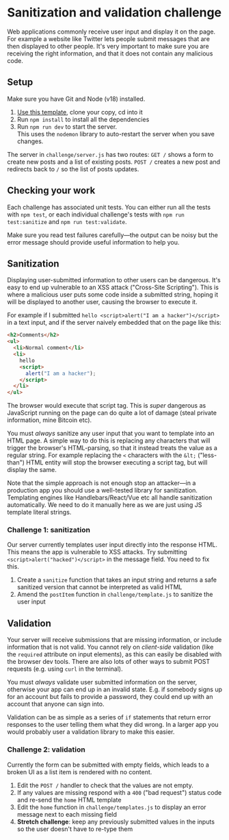 # Sanitization and validation challenge

Web applications commonly receive user input and display it on the page. For example a website like Twitter lets people submit messages that are then displayed to other people. It's very important to make sure you are receiving the right information, and that it does not contain any malicious code.

## Setup

Make sure you have Git and Node (v18) installed.

1. [Use this template](https://github.com/foundersandcoders/sanitize-validate-challenge/generate), clone your copy, cd into it
1. Run `npm install` to install all the dependencies
1. Run `npm run dev` to start the server.  
   This uses the `nodemon` library to auto-restart the server when you save changes.

The server in `challenge/server.js` has two routes: `GET /` shows a form to create new posts and a list of existing posts. `POST /` creates a new post and redirects back to `/` so the list of posts updates.

## Checking your work

Each challenge has associated unit tests. You can either run all the tests with `npm test`, or each individual challenge's tests with `npm run test:sanitize` and `npm run test:validate`.

Make sure you read test failures carefully—the output can be noisy but the error message should provide useful information to help you.

## Sanitization

Displaying user-submitted information to other users can be dangerous. It's easy to end up vulnerable to an XSS attack ("Cross-Site Scripting"). This is where a malicious user puts some code inside a submitted string, hoping it will be displayed to another user, causing the browser to execute it.

For example if I submitted `hello <script>alert("I am a hacker")</script>` in a text input, and if the server naively embedded that on the page like this:

```html
<h2>Comments</h2>
<ul>
  <li>Normal comment</li>
  <li>
    hello
    <script>
      alert("I am a hacker");
    </script>
  </li>
</ul>
```

The browser would execute that script tag. This is _super_ dangerous as JavaScript running on the page can do quite a lot of damage (steal private information, mine Bitcoin etc).

You must _always_ sanitize any user input that you want to template into an HTML page. A simple way to do this is replacing any characters that will trigger the browser's HTML-parsing, so that it instead treats the value as a regular string. For example replacing the `<` characters with the `&lt;` ("less-than") HTML entity will stop the browser executing a script tag, but will display the same.

Note that the simple approach is not enough stop an attacker—in a production app you should use a well-tested library for sanitization. Templating engines like Handlebars/React/Vue etc all handle sanitization automatically. We need to do it manually here as we are just using JS template literal strings.

### Challenge 1: sanitization

Our server currently templates user input directly into the response HTML. This means the app is vulnerable to XSS attacks. Try submitting `<script>alert("hacked")</script>` in the message field. You need to fix this.

1. Create a `sanitize` function that takes an input string and returns a safe sanitized version that cannot be interpreted as valid HTML
1. Amend the `postItem` function in `challenge/template.js` to sanitize the user input

## Validation

Your server will receive submissions that are missing information, or include information that is not valid. You cannot rely on _client-side_ validation (like the `required` attribute on input elements), as this can easily be disabled with the browser dev tools. There are also lots of other ways to submit POST requests (e.g. using `curl` in the terminal).

You must _always_ validate user submitted information on the server, otherwise your app can end up in an invalid state. E.g. if somebody signs up for an account but fails to provide a password, they could end up with an account that anyone can sign into.

Validation can be as simple as a series of `if` statements that return error responses to the user telling them what they did wrong. In a larger app you would probably user a validation library to make this easier.

### Challenge 2: validation

Currently the form can be submitted with empty fields, which leads to a broken UI as a list item is rendered with no content.

1. Edit the `POST /` handler to check that the values are not empty.
1. If any values are missing respond with a `400` ("bad request") status code and re-send the `home` HTML template
1. Edit the `home` function in `challenge/templates.js` to display an error message next to each missing field
1. **Stretch challenge**: keep any previously submitted values in the inputs so the user doesn't have to re-type them
